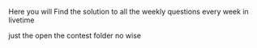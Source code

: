 Here you will Find the solution to all the weekly questions every week in livetime

just the open the contest folder no wise
